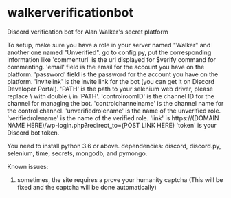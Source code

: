 # walkerverificationbot
Discord verification bot for Alan Walker's secret platform

To setup, make sure you have a role in your server named "Walker" and another one named "Unverified".
go to config.py, put the corresponding information like 'commenturl' is the url displayed for $verify command for commenting.
'email' field is the email for the account you have on the platform.
'password' field is the password for the account you have on the platform.
'invitelink' is the invite link for the bot (you can get it on Discord Developer Portal).
'PATH' is the path to your selenium web driver, please replace \ with double \ in 'PATH'.
'controlroomID' is the channel ID for the channel for managing the bot.
'controlchannelname' is the channel name for the control channel.
'unverifiedrolename' is the name of the unverified role.
'verifiedrolename' is the name of the verified role.
'link' is https://(DOMAIN NAME HERE)/wp-login.php?redirect_to=(POST LINK HERE)
'token' is your Discord bot token.

You need to install python 3.6 or above.
dependencies: discord, discord.py, selenium, time, secrets, mongodb, and pymongo.

Known issues: 
1. sometimes, the site requires a prove your humanity captcha (This will be fixed and the captcha will be done automatically)
